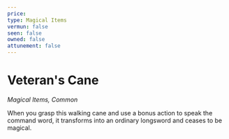```yaml
---
price: 
type: Magical Items
vermun: false
seen: false
owned: false
attunement: false
---
```

# Veteran's Cane

*Magical Items, Common*

When you grasp this walking cane and use a bonus action to speak the command word, it transforms into an ordinary longsword and ceases to be magical.